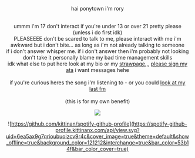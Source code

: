  <div align="center"/>

   hai ponytown i'm rory
   
   </br> ummm i'm 17 don't interact if you're under 13 or over 21 pretty please (unless i do first idk)
   </br> PLEASEEEE don't be scared to talk to me, please interact with me i'm awkward but i don't bite... as long as i'm not already talking to someone
   </br> if i don't answer whisper me. if i don't answer then i'm probably not looking don't take it personally blame my bad time management skills
   </br> idk what else to put here look at my bio or my [strawpage](https://rawryyy.straw.page/),,, [please sign my ata](https://rawryyyy.atabook.org/) i want messages hehe 
   </br>
   </br> if you're curious heres the song i'm listening to - or you could [look at my last fm](https://www.last.fm/user/spacollii)
   </br>
   </br> (this is for my own benefit)

   ![](https://komarev.com/ghpvc/?username=rawryyyy&color=876aad)
   
![https://github.com/kittinan/spotify-github-profile](https://spotify-github-profile.kittinanx.com/api/view.svg?uid=6ea5ax9g7qrioubuoizcv9r4c&cover_image=true&theme=default&show_offline=true&background_color=121212&interchange=true&bar_color=53b14f&bar_color_cover=true)

